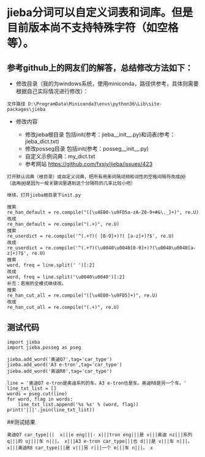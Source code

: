 # jieba分词可以自定义词表和词库。但是目前版本尚不支持特殊字符（如空格等）。

## 参考github上的网友们的解答，总结修改方法如下：

- 修改目录（我的为windows系统，使用miniconda，路径供参考，具体则需要根据自己实际情况进行修改）：
~~~
文件路径 D:\ProgramData\Miniconda3\envs\python36\Lib\site-packages\jieba
~~~
- 修改内容

  - 修改jieba根目录 包括init(参考：jieba__init__.py)和词表(参考：jieba_dict.txt)
  - 修改posseg目录 包括init(参考：posseg__init__.py)
  - 自定义示例词典：my_dict.txt
  - 参考网站 https://github.com/fxsjy/jieba/issues/423
~~~
打开默认词典（根目录）或自定义词典，把所有用来间隔词频和词性的空格间隔符改成@@
（选用@@是因为一般关键词里遇到这个分隔符的几率比较小吧）

继续，打开jieba根目录下init.py

搜索
re_han_default = re.compile("([\u4E00-\u9FD5a-zA-Z0-9+#&\._]+)", re.U)
改成
re_han_default = re.compile("(.+)", re.U)
搜索
re_userdict = re.compile('^(.+?)( [0-9]+)?( [a-z]+)?$', re.U)
改成
re_userdict = re.compile('^(.+?)(\u0040\u0040[0-9]+)?(\u0040\u0040[a-z]+)?$', re.U)
搜索
word, freq = line.split(' ')[:2]
改成
word, freq = line.split('\u0040\u0040')[:2]
补充：若用的全模式继续改。
搜索
re_han_cut_all = re.compile("([\u4E00-\u9FD5]+)", re.U)
改成
re_han_cut_all = re.compile("(.+)", re.U)
~~~

## 测试代码
~~~
import jieba
import jieba.posseg as pseg

jieba.add_word('奥迪Q7',tag='car_type')
jieba.add_word('A3 e-tron',tag='car_type')
jieba.add_word('奥迪R8',tag='car_type')

line = '奥迪Q7 e-tron是奥迪系列的车。A3 e-tron也是车。奥迪R8是另一个车。'
line_txt_list = []
words = pseg.cut(line)
for word, flag in words:
    line_txt_list.append('%s %s' % (word, flag))
print('|||'.join(line_txt_list))
~~~
##测试结果
~~~
奥迪Q7 car_type|||  x|||e eng|||- x|||tron eng|||是 v|||奥迪 nz|||系列 q|||的 uj|||车 n|||。 x|||A3 e-tron car_type|||也 d|||是 v|||车 n|||。 x|||奥迪R8 car_type|||是 v|||另 r|||一个 m|||车 n|||。 x
~~~





